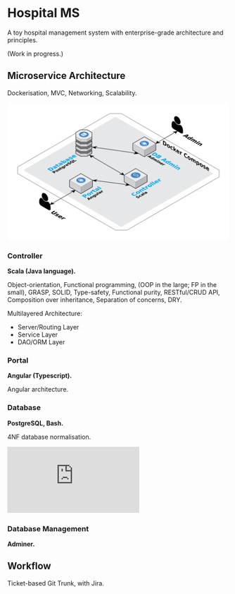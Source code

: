 # Hospital MS

A toy hospital management system with enterprise-grade architecture and principles.

(Work in progress.)

## Microservice Architecture

Dockerisation, MVC, Networking, Scalability.

![HMS Architecture](images/hms-architecture.svg?v=8)

### Controller

**Scala (Java language).**

Object-orientation, Functional programming, (OOP in the large; FP in the small), GRASP, SOLID, Type-safety, Functional purity, RESTful/CRUD API, Composition over inheritance, Separation of concerns, DRY.

Multilayered Architecture:

* Server/Routing Layer
* Service Layer
* DAO/ORM Layer

### Portal

**Angular (Typescript).**

Angular architecture.

### Database

**PostgreSQL, Bash.**

4NF database normalisation.

![Database Architecture](https://benglitsos.com.au/hms/schemaspy/constraints.html)

### Database Management

**Adminer.**

## Workflow

Ticket-based Git Trunk, with Jira.
